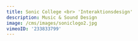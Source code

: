 ```yaml
---
title: Sonic College <br> 'Interaktionsdesign'
description: Music & Sound Design
image: /cms/images/soniclogo2.jpg
vimeoID: '233833799'
---
```








